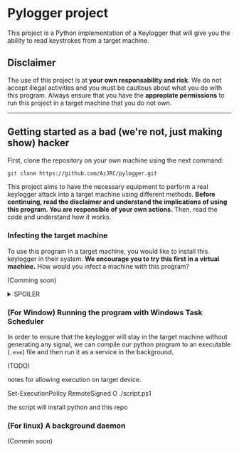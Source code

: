 # Pylogger project

This project is a Python implementation of a Keylogger that will give you the ability to read keystrokes from a target machine.

## Disclaimer

The use of this project is at **your own responsability and risk**. We do not accept illegal activities and you must be cautious about what you do with this program.
Always ensure that you have the **appropiate permissions** to run this project in a target machine that you do not own.

---

## Getting started as a bad (we're not, just making show) hacker

First, clone the repository on your own machine using the next command:

```bash
git clone https://github.com/AzJRC/pylogger.git
```

This project aims to have the necessary equipment to perform a real keylogger attack into a target machine using different methods.
**Before continuing, read the disclaimer and understand the implications of using this program. You are responsible of your own actions.** Then, read the code and understand how it works.

### Infecting the target machine

To use this program in a target machine, you would like to install this keylogger in their system. **We encourage you to try this first in a virtual machine.** How would you infect a machine with this program?

(Comming soon)

<details>
  <summary>
  SPOILER
  </summary>
   A pico-ducky! comming soon
</details>

### (For Window) Running the program with Windows Task Scheduler

In order to ensure that the keylogger will stay in the target machine without generating any signal, we can compile our python program to an executable (`.exe`) file and then run it as a service in the background.

(TODO)

notes for allowing execution on target device.

Set-ExecutionPolicy RemoteSigned
O
./script.ps1

the script will install python and this repo


### (For linux) A background daemon

(Commin soon)
